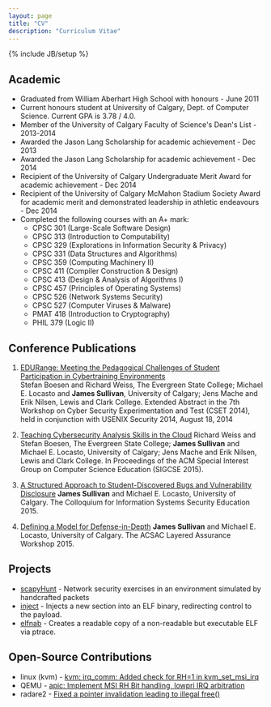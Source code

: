 ```yaml
---
layout: page
title: "CV"
description: "Curriculum Vitae"
---
```

{% include JB/setup %}

Academic
-------
* Graduated from William Aberhart High School with honours - June 2011
* Current honours student at University of Calgary, Dept. of Computer
  Science. Current GPA is 3.78 / 4.0.
* Member of the University of Calgary Faculty of Science's Dean's List -
  2013-2014
* Awarded the Jason Lang Scholarship for academic achievement - Dec 2013
* Awarded the Jason Lang Scholarship for academic achievement - Dec 2014
* Recipient of the University of Calgary Undergraduate Merit Award for
  academic achievement - Dec 2014
* Recipient of the University of Calgary McMahon Stadium Society Award
  for academic merit and demonstrated leadership in athletic endeavours -
  Dec 2014
* Completed the following courses with an A+ mark: 
    * CPSC 301 (Large-Scale Software Design)
    * CPSC 313 (Introduction to Computability)
    * CPSC 329 (Explorations in Information Security & Privacy)
    * CPSC 331 (Data Structures and Algorithms)
    * CPSC 359 (Computing Machinery II)
    * CPSC 411 (Compiler Construction & Design)
    * CPSC 413 (Design & Analysis of Algorithms I)
    * CPSC 457 (Principles of Operating Systems)
    * CPSC 526 (Network Systems Security)
    * CPSC 527 (Computer Viruses & Malware)
    * PMAT 418 (Introduction to Cryptography)
    * PHIL 379 (Logic II)


Conference Publications
-----------
1. [EDURange: Meeting the Pedagogical Challenges of Student
   Participation in Cybertraining
Environments](https://www.usenix.org/conference/cset14/workshop-program/presentation/boesen)   
Stefan Boesen and Richard Weiss, The Evergreen State College; Michael E.
Locasto and **James Sullivan**, University of Calgary; Jens Mache and
Erik Nilsen, Lewis and Clark College. Extended Abstract in the 7th
Workshop on Cyber Security Experimentation and Test (CSET 2014), held in
conjunction with USENIX Security 2014, August 18, 2014

2. [Teaching Cybersecurity Analysis Skills in the Cloud](http://sigcse2015.sigcse.org/) 
Richard Weiss and Stefan Boesen, The Evergreen State College; **James
Sullivan** and Michael E.  Locasto, University of Calgary; Jens Mache
and Erik Nilsen, Lewis and Clark College. In Proceedings of the ACM
Special Interest Group on Computer Science Education (SIGCSE 2015).

3. [A Structured Approach to Student-Discovered Bugs and Vulnerability Disclosure](http://tsg.cpsc.ucalgary.ca/)
**James Sullivan** and Michael E. Locasto, University of Calgary. The
Colloquium for Information Systems Security Education 2015.

4. [Defining a Model for Defense-in-Depth](https://www.acsac.org/2015/workshops/law/)
**James Sullivan** and Michael E. Locasto, University of Calgary. The
ACSAC Layered Assurance Workshop 2015.

Projects
--------
* [scapyHunt](https://github.com/JamesSullivan1/scapyHunt) - Network
  security exercises in an environment simulated by handcrafted packets
* [inject](https://github.com/JamesSullivan1/inject) - Injects a new
  section into an ELF binary, redirecting control to the payload.
* [elfnab](https://github.com/JamesSullivan1/elfnab) - Creates a
  readable copy of a non-readable but executable ELF via ptrace.

Open-Source Contributions
-----------
* linux (kvm) - [kvm: irq_comm: Added check for RH=1 in kvm_set_msi_irq](http://www.spinics.net/lists/kvm/msg114915.html)
* QEMU - [apic: Implement MSI RH Bit handling, lowpri IRQ arbitration](https://lists.gnu.org/archive/html/qemu-devel/2015-04/msg00543.html)
* radare2 - [Fixed a pointer invalidation leading to illegal free()](https://github.com/radare/radare2/commit/69c4a80e67adb7f420a5c13ba1ccf5bcdf57767a)

